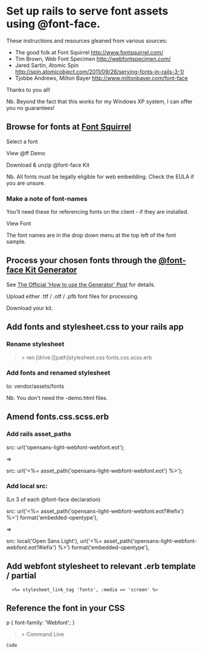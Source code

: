 # Set up rails to serve font assets using @font-face.
These instructions and resources gleaned from various sources:

- The good folk at Font Squirrel http://www.fontsquirrel.com/
- Tim Brown, Web Font Specimen http://webfontspecimen.com/
- Jared Sartin, Atomic Spin http://spin.atomicobject.com/2011/09/26/serving-fonts-in-rails-3-1/
- Tjobbe Andrews, Milton Bayer http://www.miltonbayer.com/font-face

Thanks to you all!

Nb. Beyond the fact that this works for my Windows XP system, I can offer you no guarantees!

## Browse for fonts at [Font Squirrel](http://www.fontsquirrel.com/fontface)

Select a font

View @ff Demo

Download & unzip @font-face Kit

Nb. All fonts must be legally eligible for web embedding. Check the EULA if you are unsure.

### Make a note of font-names
You'll need these for referencing fonts on the client - if they are installed.

View Font

The font names are in the drop down menu at the top left of the font sample.

## Process your chosen fonts through the [@font-face Kit Generator](http://fontsquirrel.com/fontface/generator)
See [The Official 'How to use the Generator' Post](http://www.fontsquirrel.com/forum/discussion/5/generator-the-official-how-to-use-the-generator-post#Item_1) for details.

Upload either .ttf / .otf / .pfb font files for processing.

Download your kit.

## Add fonts and stylesheet.css to your rails app
### Rename stylesheet
>\> ren [drive:][path]stylesheet.css fonts.css.scss.erb

### Add fonts and renamed stylesheet
to: vendor/assets/fonts

Nb. You don't need the -demo.html files.

## Amend fonts.css.scss.erb
### Add rails asset_paths
src: url('opensans-light-webfont-webfont.eot');

=>

src: url('<%= asset_path('opensans-light-webfont-webfont.eot') %>');

### Add local src:
(Ln 3 of each @font-face declaration)

src: url('<%= asset_path('opensans-light-webfont-webfont.eot?#iefix') %>') format('embedded-opentype'),

=>

src: local('Open Sans Light'), url('<%= asset_path('opensans-light-webfont-webfont.eot?#iefix') %>') format('embedded-opentype'),

## Add webfont stylesheet to relevant .erb template / partial
      <%= stylesheet_link_tag 'fonts', :media => 'screen' %>

## Reference the font in your CSS
p {
  font-family: 'Webfont';
  }

>\> Command Line

    Code
